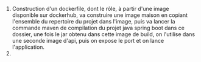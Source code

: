 1. Construction d'un dockerfile, dont le rôle, à partir d'une image disponible sur dockerhub, va construire une image maison en copiant l'ensemble du repertoire du projet dans l'image, puis va lancer la commande maven de compilation du projet java spring boot dans ce dossier, une fois le jar obtenu dans cette image de build, on l'utilise dans une seconde image d'api, puis on expose le port et on lance l'application.
2. 